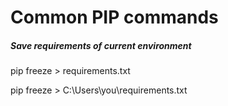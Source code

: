 # Common PIP commands

##### Save requirements of current environment
pip freeze > requirements.txt

pip freeze > C:\Users\you\requirements.txt
